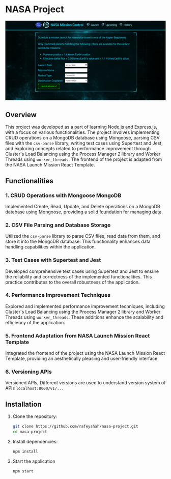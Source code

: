 # NASA Project

![Logo](https://github.com/rafeyshah/nasa-project/blob/main/banner.PNG)

## Overview

This project was developed as a part of learning Node.js and Express.js, with a focus on various functionalities. The project involves implementing CRUD operations on a MongoDB database using Mongoose, parsing CSV files with the `csv-parse` library, writing test cases using Supertest and Jest, and exploring concepts related to performance improvement through Cluster's Load Balancing using the Process Manager 2 library and Worker Threads using `worker_threads`. The frontend of the project is adapted from the NASA Launch Mission React Template.

## Functionalities

### 1. CRUD Operations with Mongoose MongoDB

Implemented Create, Read, Update, and Delete operations on a MongoDB database using Mongoose, providing a solid foundation for managing data.

### 2. CSV File Parsing and Database Storage

Utilized the `csv-parse` library to parse CSV files, read data from them, and store it into the MongoDB database. This functionality enhances data handling capabilities within the application.

### 3. Test Cases with Supertest and Jest

Developed comprehensive test cases using Supertest and Jest to ensure the reliability and correctness of the implemented functionalities. This practice contributes to the overall robustness of the application.

### 4. Performance Improvement Techniques

Explored and implemented performance improvement techniques, including Cluster's Load Balancing using the Process Manager 2 library and Worker Threads using `worker_threads`. These additions enhance the scalability and efficiency of the application.

### 5. Frontend Adaptation from NASA Launch Mission React Template

Integrated the frontend of the project using the NASA Launch Mission React Template, providing an aesthetically pleasing and user-friendly interface.

### 6. Versioning APIs

Versioned APIs, Different versions are used to understand version system of APIs `localhost:8000/v1/...`


## Installation

1. Clone the repository:
   ```bash
   git clone https://github.com/rafeyshah/nasa-project.git
   cd nasa-project
2. Install dependencies:
   ```bash
   npm install
3. Start the application
   ```bash
   npm start
